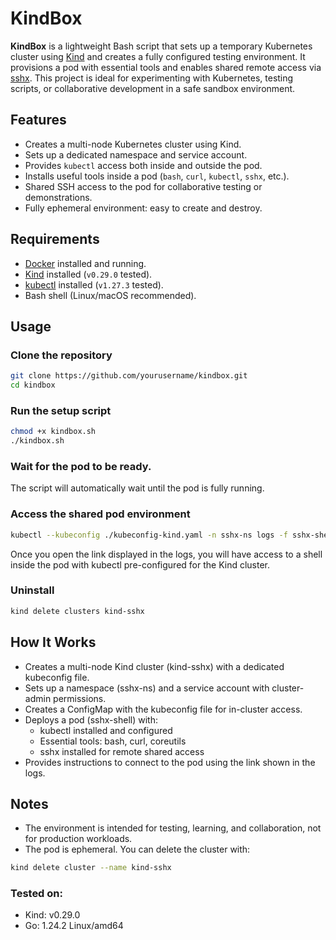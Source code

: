 # KindBox

**KindBox** is a lightweight Bash script that sets up a temporary Kubernetes cluster using [Kind](https://kind.sigs.k8s.io/) and creates a fully configured testing environment. It provisions a pod with essential tools and enables shared remote access via [sshx](https://sshx.io/). This project is ideal for experimenting with Kubernetes, testing scripts, or collaborative development in a safe sandbox environment.

## Features

- Creates a multi-node Kubernetes cluster using Kind.
- Sets up a dedicated namespace and service account.
- Provides `kubectl` access both inside and outside the pod.
- Installs useful tools inside a pod (`bash`, `curl`, `kubectl`, `sshx`, etc.).
- Shared SSH access to the pod for collaborative testing or demonstrations.
- Fully ephemeral environment: easy to create and destroy.

## Requirements

- [Docker](https://www.docker.com/) installed and running.
- [Kind](https://kind.sigs.k8s.io/) installed (`v0.29.0` tested).
- [kubectl](https://kubernetes.io/docs/tasks/tools/) installed (`v1.27.3` tested).
- Bash shell (Linux/macOS recommended).

## Usage

### Clone the repository

```bash
git clone https://github.com/yourusername/kindbox.git
cd kindbox
```
### Run the setup script

```bash
chmod +x kindbox.sh
./kindbox.sh
```

### Wait for the pod to be ready.
The script will automatically wait until the pod is fully running.

### Access the shared pod environment

```bash
kubectl --kubeconfig ./kubeconfig-kind.yaml -n sshx-ns logs -f sshx-shell
```
Once you open the link displayed in the logs, you will have access to a shell inside the pod with kubectl pre-configured for the Kind cluster.

### Uninstall

```bash
kind delete clusters kind-sshx
```

## How It Works
- Creates a multi-node Kind cluster (kind-sshx) with a dedicated kubeconfig file.
- Sets up a namespace (sshx-ns) and a service account with cluster-admin permissions.
- Creates a ConfigMap with the kubeconfig file for in-cluster access.
- Deploys a pod (sshx-shell) with:
  - kubectl installed and configured
  - Essential tools: bash, curl, coreutils
  - sshx installed for remote shared access
- Provides instructions to connect to the pod using the link shown in the logs.

## Notes
- The environment is intended for testing, learning, and collaboration, not for production workloads.
- The pod is ephemeral. You can delete the cluster with:

```bash
kind delete cluster --name kind-sshx
```

### Tested on:

- Kind: v0.29.0
- Go: 1.24.2
  Linux/amd64